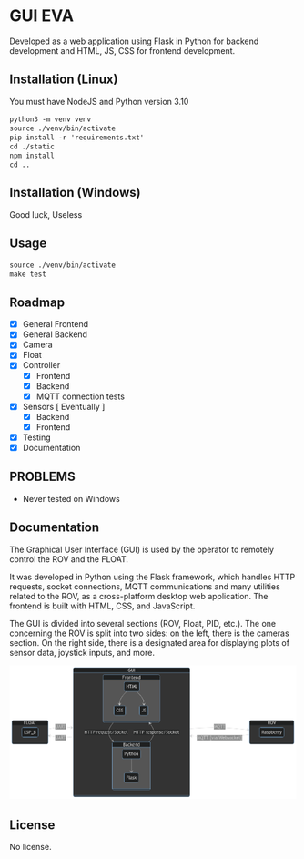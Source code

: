 # GUI EVA
Developed as a web application using Flask in Python for backend development and HTML, JS, CSS for frontend development. 
## Installation (Linux)
You must have NodeJS and Python version 3.10
```
python3 -m venv venv
source ./venv/bin/activate
pip install -r 'requirements.txt'
cd ./static
npm install
cd ..
```
## Installation (Windows)
Good luck, Useless
## Usage
```
source ./venv/bin/activate
make test
```
## Roadmap

- [x] General Frontend
- [x] General Backend
- [x] Camera
- [x] Float
- [x] Controller
    - [x] Frontend
    - [x] Backend
    - [x] MQTT connection tests
- [x] Sensors [ Eventually ]
    - [x] Backend
    - [x] Frontend
- [x] Testing
- [x] Documentation

## PROBLEMS
* Never tested on Windows

## Documentation
The Graphical User Interface (GUI) is used by the operator to remotely control the ROV and the FLOAT.

It was developed in Python using the Flask framework, which handles HTTP requests, socket connections, MQTT communications and many utilities related to the ROV, as a cross-platform desktop web application. The frontend is built with HTML, CSS, and JavaScript.

The GUI is divided into several sections (ROV, Float, PID, etc.). The one concerning the ROV is split into two sides: on the left, there is the cameras section. On the right side, there is a designated area for displaying plots of sensor data, joystick inputs, and more.


![SCHEMA](./static/IMG/SCHEMA.png)
## License
No license.
